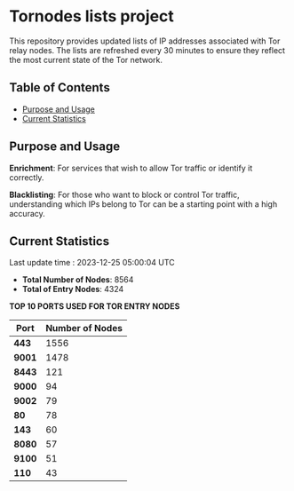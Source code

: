 # Tornodes lists project

This repository provides updated lists of IP addresses associated with Tor relay nodes. The lists are refreshed every 30 minutes to ensure they reflect the most current state of the Tor network.

## Table of Contents

- [Purpose and Usage](#purpose-and-usage)
- [Current Statistics](#current-statistics)


## Purpose and Usage

**Enrichment**: For services that wish to allow Tor traffic or identify it correctly.

**Blacklisting**: For those who want to block or control Tor traffic, understanding which IPs belong to Tor can be a starting point with a high accuracy.

## Current Statistics

Last update time : 2023-12-25 05:00:04 UTC

- **Total Number of Nodes**: 8564
- **Total of Entry Nodes**: 4324

**TOP 10 PORTS USED FOR TOR ENTRY NODES**

| **Port** | **Number of Nodes** |
|------|-----------------|
| **443**   | 1556  |
| **9001**   | 1478  |
| **8443**   | 121  |
| **9000**   | 94  |
| **9002**   | 79  |
| **80**   | 78  |
| **143**   | 60  |
| **8080**   | 57  |
| **9100**   | 51  |
| **110**   | 43  |


